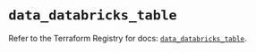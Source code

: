 # `data_databricks_table`

Refer to the Terraform Registry for docs: [`data_databricks_table`](https://registry.terraform.io/providers/databricks/databricks/1.65.1/docs/data-sources/table).
